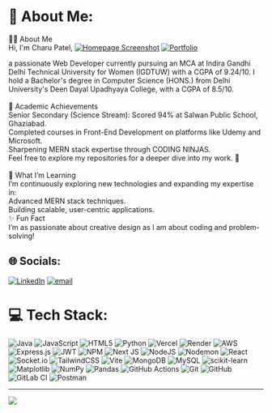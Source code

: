 # 💫 About Me:
👩‍💻 About Me<br>Hi, I'm Charu Patel,
[![Homepage Screenshot](https://res.cloudinary.com/dthnv9dxb/image/upload/v1752501082/Screenshot_2025-07-14_at_7.18.12_PM_mevsxa.png)](https://www.charupatel.xyz/)
[![Portfolio](https://img.shields.io/badge/charupatel.xyz-Visit%20My%20Website-blueviolet?style=for-the-badge&logo=google-chrome)](https://www.charupatel.xyz/)

 a passionate Web Developer currently pursuing an MCA at Indira Gandhi Delhi Technical University for Women (IGDTUW) with a CGPA of 9.24/10. I hold a Bachelor's degree in Computer Science (HONS.) from Delhi University's Deen Dayal Upadhyaya College, with a CGPA of 8.5/10.<br><br>🌟 Academic Achievements<br>Senior Secondary (Science Stream): Scored 94% at Salwan Public School, Ghaziabad.<br>Completed courses in Front-End Development on platforms like Udemy and Microsoft.<br>Sharpening MERN stack expertise through CODING NINJAS.<br>Feel free to explore my repositories for a deeper dive into my work. 🚀<br><br>🌱 What I’m Learning<br>I’m continuously exploring new technologies and expanding my expertise in:<br>Advanced MERN stack techniques.<br>Building scalable, user-centric applications.<br>✨ Fun Fact<br>I’m as passionate about creative design as I am about coding and problem-solving!


## 🌐 Socials:
[![LinkedIn](https://img.shields.io/badge/LinkedIn-%230077B5.svg?logo=linkedin&logoColor=white)](https://linkedin.com/in/www.linkedin.com/in/charupatel) [![email](https://img.shields.io/badge/Email-D14836?logo=gmail&logoColor=white)](mailto:charupatelbaghi@gmail.com) 

# 💻 Tech Stack:
![Java](https://img.shields.io/badge/java-%23ED8B00.svg?style=flat&logo=openjdk&logoColor=white) ![JavaScript](https://img.shields.io/badge/javascript-%23323330.svg?style=flat&logo=javascript&logoColor=%23F7DF1E) ![HTML5](https://img.shields.io/badge/html5-%23E34F26.svg?style=flat&logo=html5&logoColor=white) ![Python](https://img.shields.io/badge/python-3670A0?style=flat&logo=python&logoColor=ffdd54) ![Vercel](https://img.shields.io/badge/vercel-%23000000.svg?style=flat&logo=vercel&logoColor=white) ![Render](https://img.shields.io/badge/Render-%46E3B7.svg?style=flat&logo=render&logoColor=white) ![AWS](https://img.shields.io/badge/AWS-%23FF9900.svg?style=flat&logo=amazon-aws&logoColor=white) ![Express.js](https://img.shields.io/badge/express.js-%23404d59.svg?style=flat&logo=express&logoColor=%2361DAFB) ![JWT](https://img.shields.io/badge/JWT-black?style=flat&logo=JSON%20web%20tokens) ![NPM](https://img.shields.io/badge/NPM-%23CB3837.svg?style=flat&logo=npm&logoColor=white) ![Next JS](https://img.shields.io/badge/Next-black?style=flat&logo=next.js&logoColor=white) ![NodeJS](https://img.shields.io/badge/node.js-6DA55F?style=flat&logo=node.js&logoColor=white) ![Nodemon](https://img.shields.io/badge/NODEMON-%23323330.svg?style=flat&logo=nodemon&logoColor=%BBDEAD) ![React](https://img.shields.io/badge/react-%2320232a.svg?style=flat&logo=react&logoColor=%2361DAFB) ![Socket.io](https://img.shields.io/badge/Socket.io-black?style=flat&logo=socket.io&badgeColor=010101) ![TailwindCSS](https://img.shields.io/badge/tailwindcss-%2338B2AC.svg?style=flat&logo=tailwind-css&logoColor=white) ![Vite](https://img.shields.io/badge/vite-%23646CFF.svg?style=flat&logo=vite&logoColor=white) ![MongoDB](https://img.shields.io/badge/MongoDB-%234ea94b.svg?style=flat&logo=mongodb&logoColor=white) ![MySQL](https://img.shields.io/badge/mysql-4479A1.svg?style=flat&logo=mysql&logoColor=white) ![scikit-learn](https://img.shields.io/badge/scikit--learn-%23F7931E.svg?style=flat&logo=scikit-learn&logoColor=white) ![Matplotlib](https://img.shields.io/badge/Matplotlib-%23ffffff.svg?style=flat&logo=Matplotlib&logoColor=black) ![NumPy](https://img.shields.io/badge/numpy-%23013243.svg?style=flat&logo=numpy&logoColor=white) ![Pandas](https://img.shields.io/badge/pandas-%23150458.svg?style=flat&logo=pandas&logoColor=white) ![GitHub Actions](https://img.shields.io/badge/github%20actions-%232671E5.svg?style=flat&logo=githubactions&logoColor=white) ![Git](https://img.shields.io/badge/git-%23F05033.svg?style=flat&logo=git&logoColor=white) ![GitHub](https://img.shields.io/badge/github-%23121011.svg?style=flat&logo=github&logoColor=white) ![GitLab CI](https://img.shields.io/badge/gitlab%20CI-%23181717.svg?style=flat&logo=gitlab&logoColor=white) ![Postman](https://img.shields.io/badge/Postman-FF6C37?style=flat&logo=postman&logoColor=white)

---
[![](https://visitcount.itsvg.in/api?id=charupatel-devs&icon=1&color=0)](https://visitcount.itsvg.in)

<!-- Proudly created with GPRM ( https://gprm.itsvg.in ) -->
